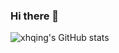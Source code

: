 ### Hi there 👋

<!--
**xhqing/xhqing** is a ✨ _special_ ✨ repository because its `README.md` (this file) appears on your GitHub profile.

Here are some ideas to get you started:

- 🔭 I’m currently working on ...
- 🌱 I’m currently learning ...
- 👯 I’m looking to collaborate on ...
- 🤔 I’m looking for help with ...
- 💬 Ask me about ...
- 📫 How to reach me: ...
- 😄 Pronouns: ...
- ⚡ Fun fact: ...
-->
![xhqing's GitHub stats](https://github-readme-stats-eight-plum-27.vercel.app/api?username=xhqing&show_icons=true&theme=radical)

